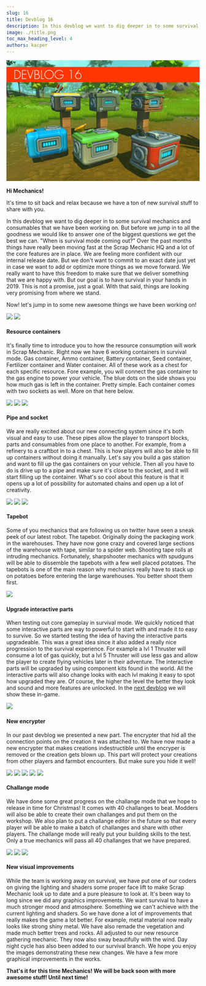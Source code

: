 ```yaml
---
slug: 16
title: Devblog 16
description: In this devblog we want to dig deeper in to some survival mechanics and consumables that we have been working on!
image: ./title.png
toc_max_heading_level: 4
authors: kacper
---
```


<head>
    <meta name="twitter:card" content="summary_large_image" />
</head>

![](./title.png)

**Hi Mechanics!**

It's time to sit back and relax because we have a ton of new survival stuff to share with you. 
<!--truncate-->
In this devblog we want to dig deeper in to some survival mechanics and consumables that we have been working on. But before we jump in to all the goodness we would like to answer one of the biggest questions we get the best we can. "When is survival mode coming out?" Over the past months things have really been moving fast at the Scrap Mechanic HQ and a lot of the core features are in place. We are feeling more confident with our internal release date. But we don't want to commit to an exact date just yet in case we want to add or optimize more things as we move forward. We really want to have this freedom to make sure that we deliver something that we are happy with. But our goal is to have survival in your hands in 2019. This is not a promise, just a goal. With that said, things are looking very promising from where we stand.

Now! let's jump in to some new awesome things we have been working on!

![](/images/imgur/eH8Cgqc.png)
![](/images/imgur/ZZfpDfj.png)

#### Resource containers

It's finally time to introduce you to how the resource consumption will work in Scrap Mechanic. Right now we have 6 working containers in survival mode. Gas container, Ammo container, Battery container, Seed container, Fertilizer container and Water container. All of these work as a chest for each specific resource. Fore example, you will connect the gas container to the gas engine to power your vehicle. The blue dots on the side shows you how much gas is left in the container. Pretty simple. Each container comes with two sockets as well. More on that here below. 

![](/images/imgur/2AVgRyI.png)
![](/images/imgur/XsuyhTJ.png)
![](/images/imgur/gvESCph.png)

#### Pipe and socket

We are really excited about our new connecting system since it's both visual and easy to use. These pipes allow the player to transport blocks, parts and consumables from one place to another. For example, from a refinery to a craftbot in to a chest. This is how players will also be able to fill up containers without doing it manually. Let's say you build a gas station and want to fill up the gas containers on your vehicle. Then all you have to do is drive up to a pipe and make sure it's close to the socket, and it will start filling up the container. What's so cool about this feature is that it opens up a lot of possibility for automated chains and open up a lot of creativity.

![](/images/imgur/VFVbUJO.png)
![](/images/imgur/Yp2S8Ip.png)
![](/images/imgur/XXIXF7R.png)

#### Tapebot

Some of you mechanics that are following us on twitter have seen a sneak peek of our latest robot. The tapebot. Originally doing the packaging work in the warehouses. They have now gone crazy and covered large sections of the warehouse with tape, similar to a spider web. Shooting tape rolls at intruding mechanics. Fortunately, sharpshooter mechanics with spudguns will be able to dissemble the tapebots with a few well placed potatoes. The tapebots is one of the main reason why mechanics really have to stack up on potatoes before entering the large warehouses. You better shoot them first. 

![](/images/imgur/KcD7mmy.png)

#### Upgrade interactive parts

When testing out core gameplay in survival mode. We quickly noticed that 
some interactive parts are way to powerful to start with and made it to easy to survive. So we started testing the idea of having the interactive parts upgradeable. This was a great idea since it also added a really nice progression to the survival experience. For example a lvl 1 Thruster will consume a lot of gas quickly, but a lvl 5 Thruster will use less gas and allow the player to create flying vehicles later in their adventure. The interactive parts will be upgraded by using component kits found in the world. All the interactive parts will also change looks with each lvl making it easy to spot how upgraded they are. Of course, the higher the level the better they look and sound and more features are unlocked. In the [next devblog](/devblog/17#upgrade-parts-and-components) we will show these in-game. 

![](/images/imgur/zIgN6Yv.png)

#### New encrypter

In our past devblog we presented a new part. The encrypter that hid all the connection points on the creation it was attached to. We have now made a new encrypter that makes creations indestructible until the encryper is removed or the creation gets blown up. This part will protect your creations from other players and farmbot encounters. But make sure you hide it well!

![](/images/imgur/ESWSULE.png)
![](/images/imgur/VNUuqxf.png)
![](/images/imgur/JwfooJy.png)
![](/images/imgur/yNAm54B.png)
![](/images/imgur/CKHenJH.png)

#### Challange mode

We have done some great progress on the challange mode that we hope to release in time for Christmas! It comes with 40 challanges to beat. Modders will also be able to create their own challanges and put them on the workshop. We also plan to put a challange editor in the future so that every player will be able to make a batch of challanges and share with other players. The challange mode will really put your building skills to the test. Only a true mechanics will pass all 40 challanges that we have prepared. 

![](/images/imgur/gsOMd9Y.gif)
![](/images/imgur/reGMGYc.gif)
![](/images/imgur/OL0fZfS.png)

#### New visual improvements

While the team is working away on survival, we have put one of our coders on giving the lighting and shaders some proper face lift to make Scrap Mechanic look up to date and a pure pleasure to look at. It's been way to long since we did any graphics improvements. We want survival to have a much stronger mood and atmosphere. Something we can't achieve with the current lighting and shaders. So we have done a lot of improvements that really makes the game a lot better. For example, metal material now really looks like strong shiny metal. We have also remade the vegetation and made much better trees and rocks. All adjusted to our new resource gathering mechanic. They now also sway beautifully with the wind. 
Day night cycle has also been added to our survival branch. We hope you enjoy the images demonstrating these new changes. 
We have a few more graphical improvements in the works.

**That's it for this time Mechanics! We will be back soon with more awesome stuff! Until next time!**


